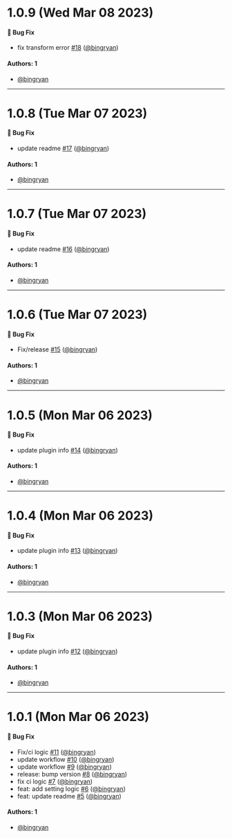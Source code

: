 # 1.0.9 (Wed Mar 08 2023)

#### 🐛 Bug Fix

- fix transform error [#18](https://github.com/bingryan/obsidian-ibook-plugin/pull/18) ([@bingryan](https://github.com/bingryan))

#### Authors: 1

- [@bingryan](https://github.com/bingryan)

---

# 1.0.8 (Tue Mar 07 2023)

#### 🐛 Bug Fix

- update readme [#17](https://github.com/bingryan/obsidian-ibook-plugin/pull/17) ([@bingryan](https://github.com/bingryan))

#### Authors: 1

- [@bingryan](https://github.com/bingryan)

---

# 1.0.7 (Tue Mar 07 2023)

#### 🐛 Bug Fix

- update readme [#16](https://github.com/bingryan/obsidian-ibook-plugin/pull/16) ([@bingryan](https://github.com/bingryan))

#### Authors: 1

- [@bingryan](https://github.com/bingryan)

---

# 1.0.6 (Tue Mar 07 2023)

#### 🐛 Bug Fix

- Fix/release [#15](https://github.com/bingryan/obsidian-ibook-plugin/pull/15) ([@bingryan](https://github.com/bingryan))

#### Authors: 1

- [@bingryan](https://github.com/bingryan)

---

# 1.0.5 (Mon Mar 06 2023)

#### 🐛 Bug Fix

- update plugin info [#14](https://github.com/bingryan/obsidian-ibook-plugin/pull/14) ([@bingryan](https://github.com/bingryan))

#### Authors: 1

- [@bingryan](https://github.com/bingryan)

---

# 1.0.4 (Mon Mar 06 2023)

#### 🐛 Bug Fix

- update plugin info [#13](https://github.com/bingryan/obsidian-ibook-plugin/pull/13) ([@bingryan](https://github.com/bingryan))

#### Authors: 1

- [@bingryan](https://github.com/bingryan)

---

# 1.0.3 (Mon Mar 06 2023)

#### 🐛 Bug Fix

- update plugin info [#12](https://github.com/bingryan/obsidian-ibook-plugin/pull/12) ([@bingryan](https://github.com/bingryan))

#### Authors: 1

- [@bingryan](https://github.com/bingryan)

---

# 1.0.1 (Mon Mar 06 2023)

#### 🐛 Bug Fix

- Fix/ci logic [#11](https://github.com/bingryan/obsidian-ibook-plugin/pull/11) ([@bingryan](https://github.com/bingryan))
- update workflow [#10](https://github.com/bingryan/obsidian-ibook-plugin/pull/10) ([@bingryan](https://github.com/bingryan))
- update workflow [#9](https://github.com/bingryan/obsidian-ibook-plugin/pull/9) ([@bingryan](https://github.com/bingryan))
- release: bump version [#8](https://github.com/bingryan/obsidian-ibook-plugin/pull/8) ([@bingryan](https://github.com/bingryan))
- fix ci logic [#7](https://github.com/bingryan/obsidian-ibook-plugin/pull/7) ([@bingryan](https://github.com/bingryan))
- feat: add setting logic [#6](https://github.com/bingryan/obsidian-ibook-plugin/pull/6) ([@bingryan](https://github.com/bingryan))
- feat: update readme [#5](https://github.com/bingryan/obsidian-ibook-plugin/pull/5) ([@bingryan](https://github.com/bingryan))

#### Authors: 1

- [@bingryan](https://github.com/bingryan)
